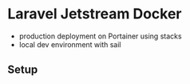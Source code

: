 # Laravel Jetstream Docker 
* production deployment on Portainer using stacks
* local dev environment with sail

## Setup
